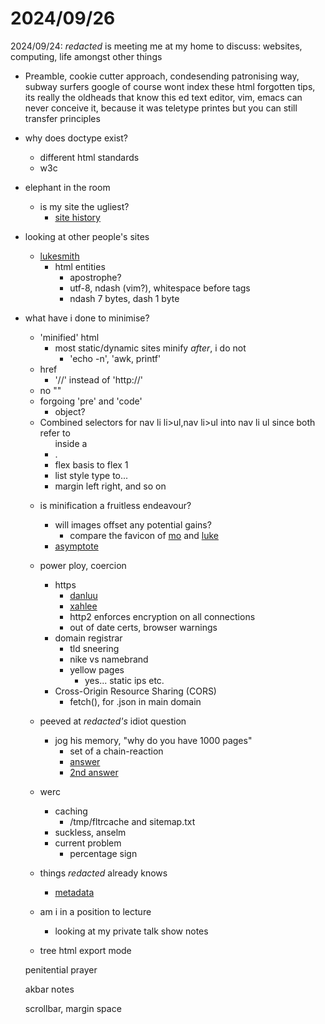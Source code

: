 # 2024/09/26

2024/09/24: _redacted_ is meeting me at my home to discuss: websites, computing, life amongst other things


- Preamble, cookie cutter approach, condesending patronising way, subway surfers
google of course wont index these html forgotten tips, its really the oldheads that know this
ed text editor, vim, emacs can never conceive it, because it was teletype printes but you can still transfer principles

- why does doctype exist?
	- different html standards
	- w3c

- elephant in the room
	- is my site the ugliest?
		- [site history](archive/misc/personal/computing/site_history)

- looking at other people's sites
	- [lukesmith](https://lukesmith.xyz/)
		- html entities
			- apostrophe?
			- utf-8, ndash (vim?), whitespace before tags
			- ndash 7 bytes, dash 1 byte
	
- what have i done to minimise?
	- 'minified' html
		- most static/dynamic sites minify *after*, i do not
			- 'echo -n', 'awk, printf'
	- href
		- '//' instead of 'http://'	
	- no ""
	- forgoing 'pre' and 'code'
		- object?
	- Combined selectors for nav li li>ul,nav li>ul into nav li ul since both refer to <ul> inside a <li>.
	- flex basis to flex 1
	- list style type to...
	- margin left right, and so on

- is minification a fruitless endeavour?
	- will images offset any potential gains?
		- compare the favicon of [mo](https://mohdsaed.com) and [luke](https://lukesmith.xyz)
	- [asymptote](handbook/cs/coding/wolfram/asymptote)

- power ploy, coercion
	- https
		- [danluu](https://danluu.com/web-bloat/)
		- [xahlee](http://xahlee.info/w/why_no_https.html)
		- http2 enforces encryption on all connections
		- out of date certs, browser warnings
	- domain registrar
		- tld sneering
		- nike vs namebrand
		- yellow pages
			- yes... static ips etc. 
	- Cross-Origin Resource Sharing (CORS)
		- fetch(), for .json in main domain

- peeved at _redacted's_ idiot question
	- jog his memory, "why do you have 1000 pages"
		- set of a chain-reaction
		- [answer](/blog/why/websites)
		- [2nd answer](/blog/offloading_parenting)

- werc
	- caching
		- /tmp/fltrcache and sitemap.txt
	- suckless, anselm
	- current problem
		- percentage sign 

- things _redacted_ already knows
	- [metadata](http://95.179.238.202/archive/misc/cache/impact_of_metadata_on_image_performance/index)

- am i in a position to lecture
	- looking at my private talk show notes

- tree html export mode

penitential prayer

akbar notes

scrollbar, margin space

